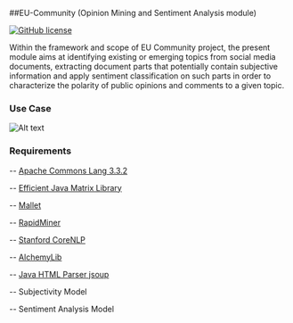 ##EU-Community (Opinion Mining and Sentiment Analysis module)

[![GitHub license](https://img.shields.io/github/license/mashape/apistatus.svg)](http://opensource.org/licenses/MIT)

Within the framework and scope of EU Community project, the present module aims at identifying existing or emerging topics from social media documents, extracting document parts that potentially contain subjective information and apply sentiment classification on such parts in order to characterize the polarity of public opinions and comments to a given topic. 

### Use Case
![Alt text](https://onedrive.live.com/redir?resid=C0F0428E444B3FE0!74016&authkey=!ADerlhcwG2yjSXQ&v=3&ithint=photo%2cpng?raw=true "Optional Title")



### Requirements

-- <a href="http://mvnrepository.com/artifact/org.apache.commons/commons-lang3/3.3.2">Apache Commons Lang 3.3.2</a> 

-- <a href="https://github.com/lessthanoptimal/ejml">Efficient Java Matrix Library</a> 

-- <a href="https://github.com/mimno/Mallet">Mallet</a> 

-- <a href="https://github.com/rapidminer/rapidminer-5">RapidMiner</a> 

-- <a href="http://stanfordnlp.github.io/CoreNLP/">Stanford CoreNLP </a> 

-- <a href="https://github.com/AlchemyAPI/alchemyapi_java">AlchemyLib</a> 

-- <a href="http://jsoup.org/">Java HTML Parser jsoup</a> 

-- Subjectivity Model

-- Sentiment Analysis Model


